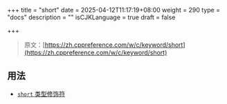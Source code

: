 +++
title = "short"
date = 2025-04-12T11:17:19+08:00
weight = 290
type = "docs"
description = ""
isCJKLanguage = true
draft = false

+++

> 原文：[https://zh.cppreference.com/w/c/keyword/short](https://zh.cppreference.com/w/c/keyword/short)

## 用法

- [`short` 类型修饰符](https://zh.cppreference.com/w/c/language/types)
